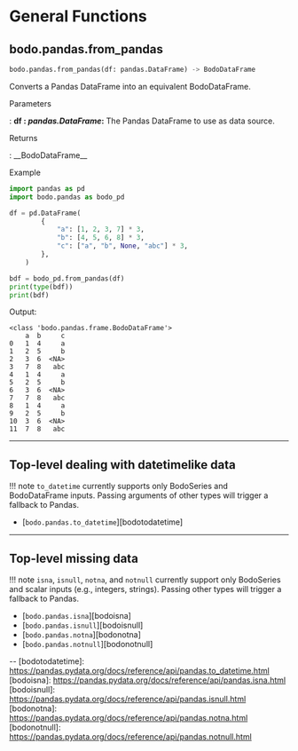 # General Functions

## bodo.pandas.from_pandas

``` py
bodo.pandas.from_pandas(df: pandas.DataFrame) -> BodoDataFrame
```

Converts a Pandas DataFrame into an equivalent BodoDataFrame.

<p class="api-header">Parameters</p>

: __df : *pandas.DataFrame*:__ The Pandas DataFrame to use as data source.

<p class="api-header">Returns</p>
: __BodoDataFrame__

<p class="api-header">Example</p>

``` py
import pandas as pd
import bodo.pandas as bodo_pd

df = pd.DataFrame(
        {
            "a": [1, 2, 3, 7] * 3,
            "b": [4, 5, 6, 8] * 3,
            "c": ["a", "b", None, "abc"] * 3,
        },
    )

bdf = bodo_pd.from_pandas(df)
print(type(bdf))
print(bdf)
```

Output:
```
<class 'bodo.pandas.frame.BodoDataFrame'>
    a  b     c
0   1  4     a
1   2  5     b
2   3  6  <NA>
3   7  8   abc
4   1  4     a
5   2  5     b
6   3  6  <NA>
7   7  8   abc
8   1  4     a
9   2  5     b
10  3  6  <NA>
11  7  8   abc
```

---

## Top-level dealing with datetimelike data
!!! note
    `to_datetime` currently supports only BodoSeries and BodoDataFrame inputs. Passing arguments of other types will trigger a fallback to Pandas.

- [`bodo.pandas.to_datetime`][bodotodatetime]

---

## Top-level missing data
!!! note
    `isna`, `isnull`, `notna`, and `notnull` currently support only BodoSeries and scalar inputs (e.g., integers, strings). Passing other types will trigger a fallback to Pandas.

- [`bodo.pandas.isna`][bodoisna]
- [`bodo.pandas.isnull`][bodoisnull]
- [`bodo.pandas.notna`][bodonotna]
- [`bodo.pandas.notnull`][bodonotnull]

-- 
[bodotodatetime]: https://pandas.pydata.org/docs/reference/api/pandas.to_datetime.html
[bodoisna]: https://pandas.pydata.org/docs/reference/api/pandas.isna.html
[bodoisnull]: https://pandas.pydata.org/docs/reference/api/pandas.isnull.html
[bodonotna]: https://pandas.pydata.org/docs/reference/api/pandas.notna.html
[bodonotnull]: https://pandas.pydata.org/docs/reference/api/pandas.notnull.html



